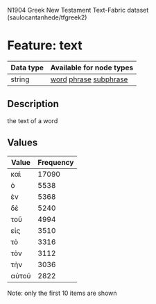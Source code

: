 <p>N1904 Greek New Testament Text-Fabric dataset (saulocantanhede/tfgreek2)</p>

<h1>Feature: text</h1>

<table>
<thead>
<tr>
  <th>Data type</th>
  <th>Available for node types</th>
</tr>
</thead>
<tbody>
<tr>
  <td>string</td>
  <td><A HREF="featurebynodetype.md#word">word</A> <A HREF="featurebynodetype.md#phrase">phrase</A> <A HREF="featurebynodetype.md#subphrase">subphrase</A></td>
</tr>
</tbody>
</table>

<h2>Description</h2>

<p>the text of a word</p>

<h2>Values</h2>

<table>
<thead>
<tr>
  <th>Value</th>
  <th>Frequency</th>
</tr>
</thead>
<tbody>
<tr>
  <td>καὶ</td>
  <td>17090</td>
</tr>
<tr>
  <td>ὁ</td>
  <td>5538</td>
</tr>
<tr>
  <td>ἐν</td>
  <td>5368</td>
</tr>
<tr>
  <td>δὲ</td>
  <td>5240</td>
</tr>
<tr>
  <td>τοῦ</td>
  <td>4994</td>
</tr>
<tr>
  <td>εἰς</td>
  <td>3510</td>
</tr>
<tr>
  <td>τὸ</td>
  <td>3316</td>
</tr>
<tr>
  <td>τὸν</td>
  <td>3112</td>
</tr>
<tr>
  <td>τὴν</td>
  <td>3036</td>
</tr>
<tr>
  <td>αὐτοῦ</td>
  <td>2822</td>
</tr>
</tbody>
</table>

<p>Note: only the first 10 items are shown</p>
